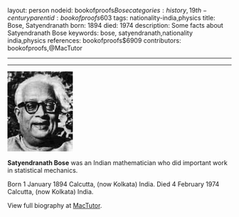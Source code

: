layout: person
nodeid: bookofproofs$Bose
categories: history,19th-century
parentid: bookofproofs$603
tags: nationality-india,physics
title: Bose, Satyendranath
born: 1894
died: 1974
description: Some facts about Satyendranath Bose
keywords: bose, satyendranath,nationality india,physics
references: bookofproofs$6909
contributors: bookofproofs,@MacTutor

---


---

![Bose.jpg](https://github.com/bookofproofs/bookofproofs.github.io/blob/main/_sources/_assets/images/portraits/Bose.jpg?raw=true)

**Satyendranath Bose** was an Indian mathematician who did important work in statistical mechanics.

Born 1 January 1894 Calcutta, (now Kolkata) India. Died 4 February 1974 Calcutta, (now Kolkata) India.


View full biography at [MacTutor](https://mathshistory.st-andrews.ac.uk/Biographies/Bose/).